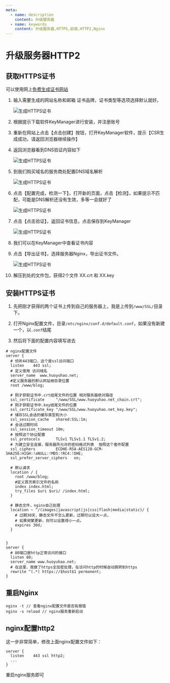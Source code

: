 ```yaml
---
meta:
  - name: description
    content: 升级服务器
  - name: keywords
    content: 升级服务器,HTTPS,前端,HTTP2,Nginx
---
```

# 升级服务器HTTP2

## 获取HTTPS证书

可以使用网上[免费生成证书网站](https://freessl.cn/)

1. 输入需要生成的网站名称和邮箱
    证书品牌，证书类型等选项选择默认就好。

    ![生成HTTPS证书](/img/生成HTTPS证书-1.png)

2. 根据提示下载软件KeyManager进行安装，并注册账号

3. 重新在网站上点击【点击创建】按钮，打开KeyManager软件，提示【CSR生成成功，请返回浏览器继续操作】

4. 返回浏览器看到DNS验证内容如下

    ![生成HTTPS证书](/img/生成HTTPS证书-2.png)

5. 到我们购买域名的服务商处配置DNS域名解析

    ![生成HTTPS证书](/img/生成HTTPS证书-3.png)

6. 点击【配置完成，检测一下】，打开新的页面，点击【检测】，如果提示不匹配，可能是DNS解析还没有生效，多等一会就好了

    ![生成HTTPS证书](/img/生成HTTPS证书-4.png)

7. 点击【点击验证】，返回证书信息，点击保存到KeyManager

    ![生成HTTPS证书](/img/生成HTTPS证书-5.png)

8. 我们可以在KeyManager中查看证书内容

9. 点击【导出证书】，选择服务器Nginx，导出证书文件。

    ![生成HTTPS证书](/img/生成HTTPS证书-6.png)

10. 解压到处的文件包，获得2个文件 XX.crt 和 XX.key

## 安装HTTPS证书

1. 先把刚才获得的两个证书上传到自己的服务器上，我是上传到`/www/SSL/`目录下。

2. 打开Nginx配置文件，目录`/etc/nginx/conf.d/default.conf`，如果没有新建一个，以`.conf`结尾

3. 然后将下面的配置内容填写进去

```nginx
# nginx配置文件
server {
  # 侦听443端口，这个是ssl访问端口
  listen    443 ssl;
  # 定义使用 访问域名
  server_name  www.huoyuhao.net;
  #定义服务器的默认网站根目录位置
  root /www/blog;

  # 刚才获取证书中.crt结尾文件的位置 相对服务器绝对路径
  ssl_certificate     "/www/SSL/www.huoyuhao.net_chain.crt";
  # 刚才获取证书中.key结尾文件的位置
  ssl_certificate_key "/www/SSL/www.huoyuhao.net_key.key";
  # 储存SSL会话的缓存类型和大小
  ssl_session_cache   shared:SSL:1m;
  # 会话过期时间
  ssl_session_timeout 10m;
  # 按照这个协议配置
  ssl_protocols       TLSv1 TLSv1.1 TLSv1.2;
  # 为建立安全连接，服务器所允许的密码格式列表  按照这个套件配置
  ssl_ciphers         ECDHE-RSA-AES128-GCM-SHA256:HIGH:!aNULL:!MD5:!RC4:!DHE;
  ssl_prefer_server_ciphers   on;

  # 默认请求
  location / {
    root /www/blog;
    #定义首页索引文件的名称
    index index.html;
    try_files $uri $uri/ /index.html;
  }

  # 静态文件，nginx自己处理
  location ~ ^/(images|javascript|js|css|flash|media|static)/ {
    # 过期30天，静态文件不怎么更新，过期可以设大一点，
    # 如果频繁更新，则可以设置得小一点。
    expires 30d;
  }


}
server {
  # 80端口是http正常访问的接口
  listen 80;
  server_name www.huoyuhao.net;
  # 在这里，我做了https全加密处理，在访问http的时候自动跳转到https
  rewrite ^(.*) https://$host$1 permanent;
}
```

## 重启Nginx

```shell
nginx -t // 查看nginx配置文件是否有报错
nginx -s reload // nginx服务重新启动
```

## nginx配置http2

这一步非常简单，修改上面nginx配置文件如下：

```shell
server {
  listen    443 ssl http2;
  ...
}
```

重启nginx服务即可
